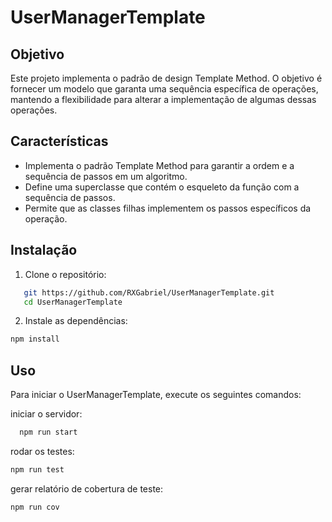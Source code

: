 # UserManagerTemplate

## Objetivo
Este projeto implementa o padrão de design Template Method. O objetivo é fornecer um modelo que garanta uma sequência específica de operações, mantendo a flexibilidade para alterar a implementação de algumas dessas operações.

## Características
- Implementa o padrão Template Method para garantir a ordem e a sequência de passos em um algoritmo.
- Define uma superclasse que contém o esqueleto da função com a sequência de passos.
- Permite que as classes filhas implementem os passos específicos da operação.

## Instalação

1. Clone o repositório:

```bash
   git https://github.com/RXGabriel/UserManagerTemplate.git
   cd UserManagerTemplate
```

2. Instale as dependências:

```bash
npm install
```

## Uso
Para iniciar o UserManagerTemplate, execute os seguintes comandos:

 iniciar o servidor:
```bash
  npm run start
```
rodar os testes:
```bash
npm run test
```
gerar relatório de cobertura de teste:
```bash
npm run cov
```